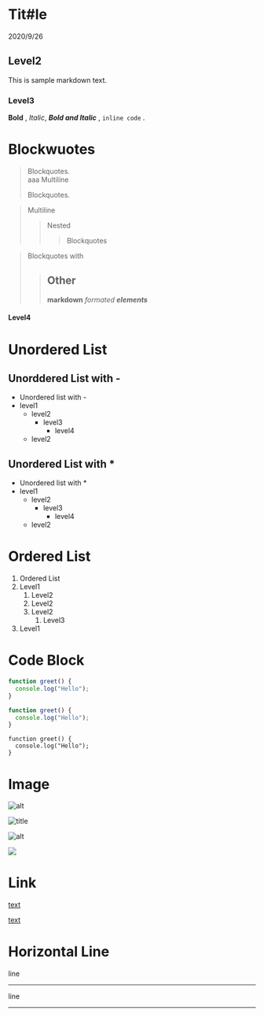 # Tit#le

2020/9/26

## Level2

This is sample markdown text.

### Level3

**Bold** , _Italic_, **_Bold and Italic_** , `inline code` .

# Blockwuotes

> Blockquotes.  
> aaa
> Multiline
>
> Blockquotes.

> Multiline
>
> > Nested
> >
> > > Blockquotes

> Blockquotes with
>
> > ## Other
> >
> > **markdown** _formated_ **_elements_**

#### Level4

# Unordered List

## Unorddered List with -

- Unordered list with -
- level1
  - level2
    - level3
      - level4
  - level2

## Unordered List with \*

- Unordered list with \*
- level1
  - level2
    - level3
      - level4
  - level2

# Ordered List

1. Ordered List
1. Level1
   1. Level2
   2. Level2
   3. Level2
      1. Level3
1. Level1

# Code Block

```js:hello.js
function greet() {
  console.log("Hello");
}
```

```js
function greet() {
  console.log("Hello");
}
```

```
function greet() {
  console.log("Hello");
}
```

# Image

![alt](https://test-image-store.examle.com/test.png "title")

![](https://test-image-store.examle.com/test.png "title")

![alt](https://test-image-store.examle.com/test.png)

![](https://test-image-store.examle.com/test.png)

# Link

[text](https://test-image-store.examle.com)

[text](https://test-image-store.examle.com "title")

# Horizontal Line

line

---

line

---
